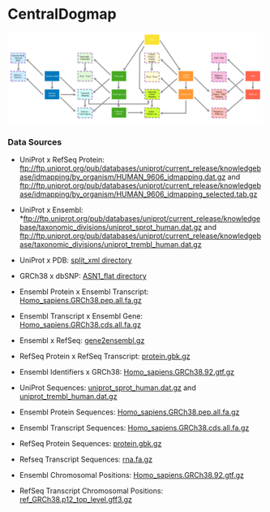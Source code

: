 # CentralDogmap

![Schema](schema.png?raw=true "Schema")

### Data Sources
- UniProt x RefSeq Protein: ftp://ftp.uniprot.org/pub/databases/uniprot/current_release/knowledgebase/idmapping/by_organism/HUMAN_9606_idmapping.dat.gz and ftp://ftp.uniprot.org/pub/databases/uniprot/current_release/knowledgebase/idmapping/by_organism/HUMAN_9606_idmapping_selected.tab.gz
- UniProt x Ensembl: *ftp://ftp.uniprot.org/pub/databases/uniprot/current_release/knowledgebase/taxonomic_divisions/uniprot_sprot_human.dat.gz and ftp://ftp.uniprot.org/pub/databases/uniprot/current_release/knowledgebase/taxonomic_divisions/uniprot_trembl_human.dat.gz
- UniProt x PDB: [split_xml directory](ftp://ftp.ebi.ac.uk/pub/databases/msd/sifts/split_xml/)
- GRCh38 x dbSNP: [ASN1_flat directory](ftp://ftp.ncbi.nih.gov/snp/organisms/human_9606_b151_GRCh38p7/ASN1_flat/)
- Ensembl Protein x Ensembl Transcript: [Homo_sapiens.GRCh38.pep.all.fa.gz](ftp://ftp.ensembl.org/pub/current_fasta/homo_sapiens/pep/Homo_sapiens.GRCh38.pep.all.fa.gz)
- Ensembl Transcript x Ensembl Gene: [Homo_sapiens.GRCh38.cds.all.fa.gz](ftp://ftp.ensembl.org/pub/current_fasta/homo_sapiens/cds/Homo_sapiens.GRCh38.cds.all.fa.gz)
- Ensembl x RefSeq: [gene2ensembl.gz](ftp://ftp.ncbi.nlm.nih.gov/gene/DATA/gene2ensembl.gz)
- RefSeq Protein x RefSeq Transcript: [protein.gbk.gz](ftp://ftp.ncbi.nlm.nih.gov/refseq/H_sapiens/H_sapiens/protein/protein.gbk.gz)
- Ensembl Identifiers x GRCh38: [Homo_sapiens.GRCh38.92.gtf.gz](ftp://ftp.ensembl.org/pub/current_gtf/homo_sapiens/Homo_sapiens.GRCh38.92.gtf.gz)

- UniProt Sequences: [uniprot_sprot_human.dat.gz](ftp://ftp.uniprot.org/pub/databases/uniprot/current_release/knowledgebase/taxonomic_divisions/uniprot_sprot_human.dat.gz) and [uniprot_trembl_human.dat.gz](ftp://ftp.uniprot.org/pub/databases/uniprot/current_release/knowledgebase/taxonomic_divisions/uniprot_trembl_human.dat.gz)
- Ensembl Protein Sequences: [Homo_sapiens.GRCh38.pep.all.fa.gz](ftp://ftp.ensembl.org/pub/current_fasta/homo_sapiens/pep/Homo_sapiens.GRCh38.pep.all.fa.gz)
- Ensembl Transcript Sequences: [Homo_sapiens.GRCh38.cds.all.fa.gz](ftp://ftp.ensembl.org/pub/current_fasta/homo_sapiens/cds/Homo_sapiens.GRCh38.cds.all.fa.gz)
- RefSeq Protein Sequences: [protein.gbk.gz](ftp://ftp.ncbi.nlm.nih.gov/refseq/H_sapiens/H_sapiens/protein/protein.gbk.gz)
- Refseq Transcript Sequences: [rna.fa.gz](ftp://ftp.ncbi.nlm.nih.gov/refseq/H_sapiens/H_sapiens/RNA/rna.fa.gz)

- Ensembl Chromosomal Positions: [Homo_sapiens.GRCh38.92.gtf.gz](ftp://ftp.ensembl.org/pub/current_gtf/homo_sapiens/Homo_sapiens.GRCh38.92.gtf.gz)
- RefSeq Transcript Chromosomal Positions: [ref_GRCh38.p12_top_level.gff3.gz](ftp://ftp.ncbi.nlm.nih.gov/refseq/H_sapiens/H_sapiens/GFF/ref_GRCh38.p12_top_level.gff3.gz)